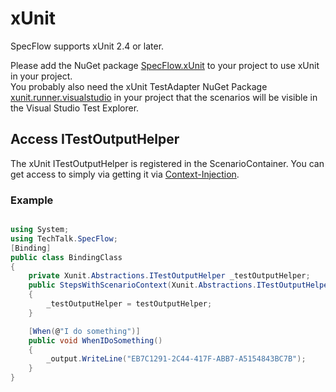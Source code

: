 # xUnit

SpecFlow supports xUnit 2.4 or later.  

Please add the NuGet package [SpecFlow.xUnit](https://www.nuget.org/packages/SpecFlow.xUnit/) to your project to use xUnit in your project.  
You probably also need the xUnit TestAdapter NuGet Package [xunit.runner.visualstudio](https://www.nuget.org/packages/xunit.runner.visualstudio/) in your project that the scenarios will be visible in the Visual Studio Test Explorer.  

## Access ITestOutputHelper

The xUnit ITestOutputHelper is registered in the ScenarioContainer. You can get access to simply via getting it via [Context-Injection](../Bindings/Context-Injection.md).

### Example

``` csharp

using System;
using TechTalk.SpecFlow;
[Binding]
public class BindingClass
{
    private Xunit.Abstractions.ITestOutputHelper _testOutputHelper;
    public StepsWithScenarioContext(Xunit.Abstractions.ITestOutputHelper testOutputHelper)
    {
        _testOutputHelper = testOutputHelper;
    }

    [When(@"I do something")]
    public void WhenIDoSomething()
    {
        _output.WriteLine("EB7C1291-2C44-417F-ABB7-A5154843BC7B");
    }
}

```
